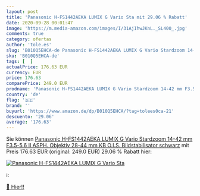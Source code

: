 ```yaml
---
layout: post
title: 'Panasonic H-FS1442AEKA LUMIX G Vario Sta mit 29.06 % Rabatt'
date: 2020-09-28 00:01:47
image: 'https://m.media-amazon.com/images/I/31AjIhwJKnL._SL400_.jpg'
comments: true
category: ofertas
author: 'tole.es'
slug: 'B010Q5EHCA-de Panasonic H-FS1442AEKA LUMIX G Vario Stardzoom 14-42 mm...'
sku: 'B010Q5EHCA-de'
tags: [  ]
actualPrice: 176.63 EUR
currency: EUR
price: 176.63
comparePrice: 249.0 EUR
prodname: 'Panasonic H-FS1442AEKA LUMIX G Vario Stardzoom 14-42 mm F3.5-5.6 II ASPH. Objektiv  28-44 mm KB  O.I.S. Bildstabilisator  schwarz'
country: 'de'
flag: '🇩🇪'
brand: ''
buyurl: 'https://www.amazon.de/dp/B010Q5EHCA/?tag=tolees0ca-21'
descuento: '29.06'
average: '176.63'
---
```


Sie können [Panasonic H-FS1442AEKA LUMIX G Vario Stardzoom 14-42 mm F3.5-5.6 II ASPH. Objektiv  28-44 mm KB  O.I.S. Bildstabilisator  schwarz](https://www.amazon.de/dp/B010Q5EHCA/?tag=tolees0ca-21) mit Preis 176.63 EUR (original: 249.0 EUR) 29.06 % Rabatt hier:

[![Panasonic H-FS1442AEKA LUMIX G Vario Sta](https://m.media-amazon.com/images/I/31AjIhwJKnL._SL400_.jpg)](https://www.amazon.de/dp/B010Q5EHCA/?tag=tolees0ca-21)

ℹ️:


[🛒 Hier!!](https://www.amazon.de/dp/B010Q5EHCA/?tag=tolees0ca-21)
